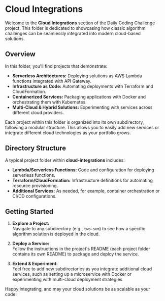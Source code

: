 # Cloud Integrations

Welcome to the **Cloud Integrations** section of the Daily Coding Challenge project. This folder is dedicated to showcasing how classic algorithm challenges can be seamlessly integrated into modern cloud-based solutions. 

## Overview

In this folder, you'll find projects that demonstrate:
- **Serverless Architectures:** Deploying solutions as AWS Lambda functions integrated with API Gateway.
- **Infrastructure as Code:** Automating deployments with Terraform and CloudFormation.
- **Containerized Services:** Packaging applications with Docker and orchestrating them with Kubernetes.
- **Multi-Cloud & Hybrid Solutions:** Experimenting with services across different cloud providers.

Each project within this folder is organized into its own subdirectory, following a modular structure. This allows you to easily add new services or integrate different cloud technologies as your portfolio grows.

## Directory Structure

A typical project folder within **cloud-integrations** includes:
- **Lambda/Serverless Functions:** Code and configuration for deploying serverless functions.
- **Terraform/CloudFormation:** Infrastructure definitions for automating resource provisioning.
- **Additional Services:** As needed, for example, container orchestration or CI/CD configurations.

## Getting Started

1. **Explore a Project:**  
   Navigate to any subdirectory (e.g., `two-sum`) to see how a specific algorithm solution is deployed in the cloud.
   
2. **Deploy a Service:**  
   Follow the instructions in the project's README (each project folder contains its own README) to package and deploy the service.

3. **Extend & Experiment:**  
   Feel free to add new subdirectories as you integrate additional cloud services, such as setting up a microservice with Docker or experimenting with multi-cloud deployment strategies.

Happy integrating, and may your cloud solutions be as scalable as your code!
